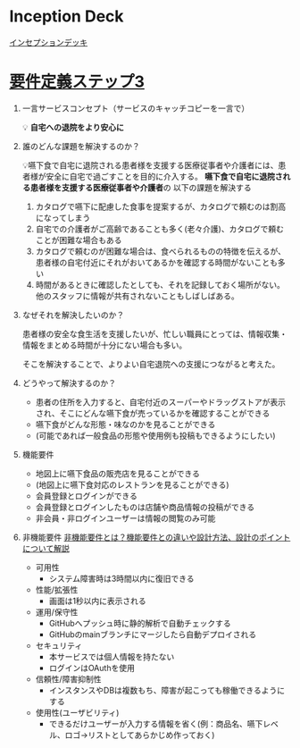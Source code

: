 # Inception Deck
[インセプションデッキ](https://www.notion.so/b089c7d183c84abcb2f85e20529dceea)

# [要件定義ステップ3](https://github.com/APPRENTICE-jp/apprentice/blob/2nd/quest/technologies/original_product/REQUIREMENT_DEFINITION.md#%E3%82%B9%E3%83%86%E3%83%83%E3%83%973)

1. 一言サービスコンセプト（サービスのキャッチコピーを一言で）

    💡 **自宅への退院をより安心に**

2. 誰のどんな課題を解決するのか？

    💡嚥下食で自宅に退院される患者様を支援する医療従事者や介護者には、患者様が安全に自宅で過ごすことを目的に介入する。
    **嚥下食で自宅に退院される患者様を支援する医療従事者や介護者**の
    以下の課題を解決する

    1. カタログで嚥下に配慮した食事を提案するが、カタログで頼むのは割高になってしまう
    2. 自宅での介護者がご高齢であることも多く(老々介護)、カタログで頼むことが困難な場合もある
    3. カタログで頼むのが困難な場合は、食べられるものの特徴を伝えるが、患者様の自宅付近にそれがおいてあるかを確認する時間がないことも多い
    4. 時間があるときに確認したとしても、それを記録しておく場所がない。他のスタッフに情報が共有されないこともしばしばある。
3. なぜそれを解決したいのか？

    患者様の安全な食生活を支援したいが、忙しい職員にとっては、情報収集・情報をまとめる時間が十分にない場合も多い。

    そこを解決することで、よりよい自宅退院への支援につながると考えた。

4. どうやって解決するのか？
    - 患者の住所を入力すると、自宅付近のスーパーやドラッグストアが表示され、そこにどんな嚥下食が売っているかを確認することができる
    - 嚥下食がどんな形態・味なのかを見ることができる
    - (可能であれば一般食品の形態や使用例も投稿もできるようにしたい)
5. 機能要件
    - 地図上に嚥下食品の販売店を見ることができる
    - (地図上に嚥下食対応のレストランを見ることができる)
    - 会員登録とログインができる
    - 会員登録とログインしたものは店舗や商品情報の投稿ができる
    - 非会員・非ログインユーザーは情報の閲覧のみ可能

6. 非機能要件
  [非機能要件とは？機能要件との違いや設計方法、設計のポイントについて解説](
   https://service.shiftinc.jp/column/8639/#:~:text=%E3%83%80%E3%82%A6%E3%83%B3%E3%83%AD%E3%83%BC%E3%83%89%EF%BC%8F%E5%8B%95%E7%94%BB%E8%A6%96%E8%81%B4-,%E9%9D%9E%E6%A9%9F%E8%83%BD%E8%A6%81%E4%BB%B6%EF%BC%88non%2Dfunctional%20requirement%EF%BC%89%E3%81%A8%E3%81%AF%EF%BC%9F,%E3%81%AE%E9%83%A8%E5%88%86%E3%81%AB%E3%81%AA%E3%82%8A%E3%81%BE%E3%81%99%E3%80%82)

    - 可用性
        - システム障害時は3時間以内に復旧できる
    - 性能/拡張性
        - 画面は1秒以内に表示される
    - 運用/保守性
        - GitHubへプッシュ時に静的解析で自動チェックする
        - GitHubのmainブランチにマージしたら自動デプロイされる
    - セキュリティ
        - 本サービスでは個人情報を持たない
        - ログインはOAuthを使用
    - 信頼性/障害抑制性
        - インスタンスやDBは複数もち、障害が起こっても稼働できるようにする
    - 使用性(ユーザビリティ)
        - できるだけユーザーが入力する情報を省く(例：商品名、嚥下レベル、ロゴ→リストとしてあらかじめ作っておく)
